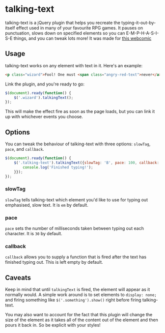 # talking-text

talking-text is a jQuery plugin that helps you recreate the typing-it-out-by-itself effect used in many of your favourite RPG games. It pauses on punctuation, slows down on specified elements so you can E-M-P-H-A-S-I-S-E things, and you can tweak lots more! It was made for [this webcomic](http://gwil.co/peaches/tales/2.html)

## Usage

talking-text works on any element with text in it. Here's an example:

```html
<p class="wizard">Fool! One must <span class="angry-red-text">never</a> even think of the <em>Forest of Impenetrable Sadness</em>!</p>  
```

Link the plugin, and you're ready to go:

```javascript
$(document).ready(function() {
	$('.wizard').talkingText();
});
```

This will make the effect fire as soon as the page loads, but you can link it up with whichever events you choose.

## Options

You can tweak the behaviour of talking-text with three options: `slowTag`, `pace`, and `callback`.

```javascript
$(document).ready(function() {
	$('.talking-text').talkingText({slowTag: 'B', pace: 100, callback: function() {
		console.log('Finished typing!');
	}});
});
```

### slowTag

`slowTag` tells talking-text which element you'd like to use for typing out emphasised, slow text. It is `em` by default.


### pace

`pace` sets the number of milliseconds taken between typing out each character. It is `30` by default.

### callback

`callback` allows you to supply a function that is fired after the text has finished typing out. This is left empty by default.

## Caveats

Keep in mind that until `talkingText` is fired, the element will appear as it normally would. A simple work around is to set elements to `display: none;` and firing something like `$('.something').show()` right before firing talking-text.

You may also want to account for the fact that this plugin will change the size of the element as it takes all of the content out of the element and then pours it back in. So be explicit with your styles!
